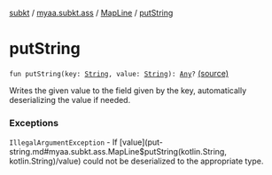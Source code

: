 [subkt](../../index.md) / [myaa.subkt.ass](../index.md) / [MapLine](index.md) / [putString](./put-string.md)

# putString

`fun putString(key: `[`String`](https://kotlinlang.org/api/latest/jvm/stdlib/kotlin/-string/index.html)`, value: `[`String`](https://kotlinlang.org/api/latest/jvm/stdlib/kotlin/-string/index.html)`): `[`Any`](https://kotlinlang.org/api/latest/jvm/stdlib/kotlin/-any/index.html)`?` [(source)](https://github.com/Myaamori/SubKt/blob/0.1.9/src/main/kotlin/myaa/subkt/ass/parser.kt#L410)

Writes the given value to the field given by the key, automatically
deserializing the value if needed.

### Exceptions

`IllegalArgumentException` - If [value](put-string.md#myaa.subkt.ass.MapLine$putString(kotlin.String, kotlin.String)/value) could not be deserialized to
the appropriate type.
